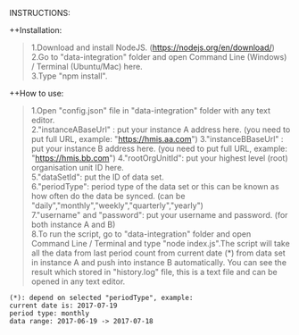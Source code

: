 INSTRUCTIONS:

++Installation:

> 1.Download and install NodeJS. (https://nodejs.org/en/download/)  
> 2.Go to "data-integration" folder and open Command Line (Windows) / Terminal (Ubuntu/Mac) here.  
> 3.Type "npm install".

++How to use:
> 1.Open "config.json" file in "data-integration" folder with any text editor.  
> 2."instanceABaseUrl" : put your instance A address here. (you need to put full URL, example: "https://hmis.aa.com")
> 3."instanceBBaseUrl" : put your instance B address here. (you need to put full URL, example: "https://hmis.bb.com")
> 4."rootOrgUnitId": put your highest level (root) organisation unit ID here.  
> 5."dataSetId": put the ID of data set.  
> 6."periodType": period type of the data set or this can be known as how often do the data be synced. (can be "daily","monthly","weekly","quarterly","yearly")  
> 7."username" and "password": put your username and password. (for both instance A and B)  
> 8.To run the script, go to "data-integration" folder and open Command Line / Terminal and type "node index.js".The script will take all the data from last period count from current date (*) from data set in instance A and push into instance B automatically. You can see the result which stored in "history.log" file, this is a text file and can be opened in any text editor.

	(*): depend on selected "periodType", example:
	current date is: 2017-07-19
	period type: monthly
	data range: 2017-06-19 -> 2017-07-18
